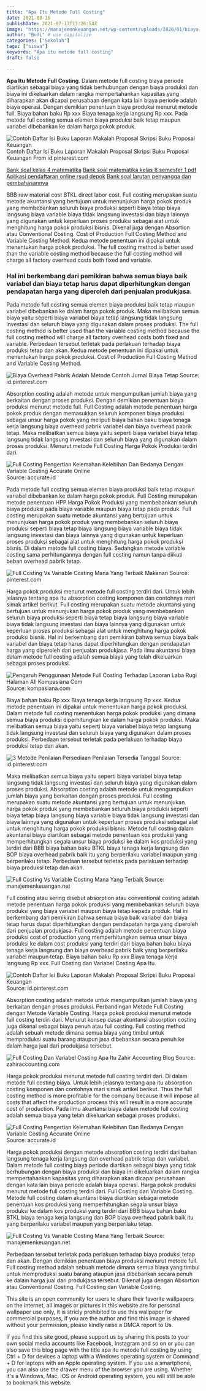 ```yaml
---
title: "Apa Itu Metode Full Costing"
date: 2021-08-16
publishDate: 2021-07-13T17:26:54Z
image: "https://manajemenkeuangan.net/wp-content/uploads/2020/01/biaya-produksi.jpg"
author: "Budi" # use capitalize
categories: ["Sekolah"]
tags: ["siswa"]
keywords: "Apa itu metode full costing"
draft: false

---
```

<script type='text/javascript' src='//pl15944992.alternativecpmgate.com/6c/6f/d6/6c6fd630211742b4db132bd23b46b946.js'></script>
<script type='text/javascript' src='//pl15944975.alternativecpmgate.com/86/71/9a/86719ae0c65e9b2f7eb2905a08638c06.js'></script>
**Apa Itu Metode Full Costing**. Dalam metode full costing biaya periode diartikan sebagai biaya yang tidak berhubungan dengan biaya produksi dan biaya ini dikeluarkan dalam rangka mempertahankan kapasitas yang diharapkan akan dicapai perusahaan dengan kata lain biaya periode adalah biaya operasi. Dengan demikian penentuan biaya produksi menurut metode full. Biaya bahan baku Rp xxx Biaya tenaga kerja langsung Rp xxx. Pada metode full costing semua elemen biaya produksi baik tetap maupun variabel dibebankan ke dalam harga pokok produk.

![Contoh Daftar Isi Buku Laporan Makalah Proposal Skripsi Buku Proposal Keuangan](https://i.pinimg.com/736x/55/22/76/5522760789cde6069dd6ab3e9588f6ae.jpg "Contoh Daftar Isi Buku Laporan Makalah Proposal Skripsi Buku Proposal Keuangan")
Contoh Daftar Isi Buku Laporan Makalah Proposal Skripsi Buku Proposal Keuangan From id.pinterest.com

[Bank soal kelas 4 matematika](/bank-soal-kelas-4-matematika/)
[Bank soal matematika kelas 8 semester 1 pdf](/bank-soal-matematika-kelas-8-semester-1-pdf/)
[Aplikasi pendaftaran online rsud depok](/aplikasi-pendaftaran-online-rsud-depok/)
[Bank soal larutan penyangga dan pembahasannya](/bank-soal-larutan-penyangga-dan-pembahasannya/)

BBB raw material cost BTKL direct labor cost. Full costing merupakan suatu metode akuntansi yang bertujuan untuk menunjukan harga pokok produk yang membebankan seluruh biaya produksi seperti biaya tetap biaya langsung biaya variable biaya tidak langsung investasi dan biaya lainnya yang digunakan untuk keperluan proses produksi sebagai alat untuk menghitung harga pokok produksi bisnis. Dikenal juga dengan Absortion atau Conventional Costing. Cost of Production Full Costing Method and Variable Costing Method. Kedua metode penentuan ini dipakai untuk menentukan harga pokok produksi. The full costing method is better used than the variable costing method because the full costing method will charge all factory overhead costs both fixed and variable.

### Hal ini berkembang dari pemikiran bahwa semua biaya baik variabel dan biaya tetap harus dapat diperhitungkan dengan pendapatan harga yang diperoleh dari penjualan produkjasa.

Pada metode full costing semua elemen biaya produksi baik tetap maupun variabel dibebankan ke dalam harga pokok produk. Maka melibatkan semua biaya yaitu seperti biaya variabel biaya tetap langsung tidak langsung investasi dan seluruh biaya yang digunakan dalam proses produksi. The full costing method is better used than the variable costing method because the full costing method will charge all factory overhead costs both fixed and variable. Perbedaan tersebut terletak pada perlakuan terhadap biaya produksi tetap dan akan. Kedua metode penentuan ini dipakai untuk menentukan harga pokok produksi. Cost of Production Full Costing Method and Variable Costing Method.


![Biaya Overhead Pabrik Adalah Metode Contoh Jurnal Biaya Tetap](https://i.pinimg.com/474x/7f/e5/cc/7fe5cc32b8a22a453cbff03ec355b245.jpg "Biaya Overhead Pabrik Adalah Metode Contoh Jurnal Biaya Tetap")
Source: id.pinterest.com

Absorption costing adalah metode untuk mengumpulkan jumlah biaya yang berkaitan dengan proses produksi. Dengan demikian penentuan biaya produksi menurut metode full. Full Costing adalah metode penentuan harga pokok produk dengan memasukkan seluruh komponen biaya produksi sebagai unsur harga pokok yang meliputi biaya bahan baku biaya tenaga kerja langsung biaya overhead pabrik variabel dan biaya overhead pabrik tetap. Maka melibatkan semua biaya yaitu seperti biaya variabel biaya tetap langsung tidak langsung investasi dan seluruh biaya yang digunakan dalam proses produksi. Menurut metode Full Costing Harga Pokok Produksi terdiri dari.

![Full Costing Pengertian Kelemahan Kelebihan Dan Bedanya Dengan Variable Costing Accurate Online](https://accurate.id/wp-content/uploads/2021/04/Accurate.id-Full-Costing-Pengertian-Kelemahan-Kelebihan-dan-Bedanya-dengan-Variable-Costing.jpg "Full Costing Pengertian Kelemahan Kelebihan Dan Bedanya Dengan Variable Costing Accurate Online")
Source: accurate.id

Pada metode full costing semua elemen biaya produksi baik tetap maupun variabel dibebankan ke dalam harga pokok produk. Full Costing merupakan metode penentuan HPP Harga Pokok Produksi yang membebankan seluruh biaya produksi pada biaya variable maupun biaya tetap pada produk. Full costing merupakan suatu metode akuntansi yang bertujuan untuk menunjukan harga pokok produk yang membebankan seluruh biaya produksi seperti biaya tetap biaya langsung biaya variable biaya tidak langsung investasi dan biaya lainnya yang digunakan untuk keperluan proses produksi sebagai alat untuk menghitung harga pokok produksi bisnis. Di dalam metode full costing biaya. Sedangkan metode variable costing sama perhitungannya dengan full costing namun tanpa diikuti beban overhead pabrik tetap.

![Full Costing Vs Variable Costing Mana Yang Terbaik Makanan](https://i.pinimg.com/474x/9e/b1/f2/9eb1f2465dc136eef607a51e856e637f.jpg "Full Costing Vs Variable Costing Mana Yang Terbaik Makanan")
Source: pinterest.com

Harga pokok produksi menurut metode full costing terdiri dari. Untuk lebih jelasnya tentang apa itu absorption costing komponen dan contohnya mari simak artikel berikut. Full costing merupakan suatu metode akuntansi yang bertujuan untuk menunjukan harga pokok produk yang membebankan seluruh biaya produksi seperti biaya tetap biaya langsung biaya variable biaya tidak langsung investasi dan biaya lainnya yang digunakan untuk keperluan proses produksi sebagai alat untuk menghitung harga pokok produksi bisnis. Hal ini berkembang dari pemikiran bahwa semua biaya baik variabel dan biaya tetap harus dapat diperhitungkan dengan pendapatan harga yang diperoleh dari penjualan produkjasa. Pada ilmu akuntansi biaya dalam metode full costing adalah semua biaya yang telah dikeluarkan sebagai proses produksi.

![Pengaruh Penggunaan Metode Full Costing Terhadap Laporan Laba Rugi Halaman All Kompasiana Com](https://assets-a1.kompasiana.com/items/album/2015/11/09/full-56407bcdfd22bdd605a9ca50.jpg?t=o&amp;v=410 "Pengaruh Penggunaan Metode Full Costing Terhadap Laporan Laba Rugi Halaman All Kompasiana Com")
Source: kompasiana.com

Biaya bahan baku Rp xxx Biaya tenaga kerja langsung Rp xxx. Kedua metode penentuan ini dipakai untuk menentukan harga pokok produksi. Dalam metode full costing menentukan harga pokok produksi yang dimana semua biaya produksi diperhitungkan ke dalam harga pokok produksi. Maka melibatkan semua biaya yaitu seperti biaya variabel biaya tetap langsung tidak langsung investasi dan seluruh biaya yang digunakan dalam proses produksi. Perbedaan tersebut terletak pada perlakuan terhadap biaya produksi tetap dan akan.

![3 Metode Penilaian Persediaan Penilaian Tersedia Tanggal](https://i.pinimg.com/736x/0d/79/bc/0d79bc52db4aa6e4793e24b58f016568.jpg "3 Metode Penilaian Persediaan Penilaian Tersedia Tanggal")
Source: id.pinterest.com

Maka melibatkan semua biaya yaitu seperti biaya variabel biaya tetap langsung tidak langsung investasi dan seluruh biaya yang digunakan dalam proses produksi. Absorption costing adalah metode untuk mengumpulkan jumlah biaya yang berkaitan dengan proses produksi. Full costing merupakan suatu metode akuntansi yang bertujuan untuk menunjukan harga pokok produk yang membebankan seluruh biaya produksi seperti biaya tetap biaya langsung biaya variable biaya tidak langsung investasi dan biaya lainnya yang digunakan untuk keperluan proses produksi sebagai alat untuk menghitung harga pokok produksi bisnis. Metode full costing dalam akuntansi biaya diartikan sebagai metode penentuan kos produksi yang memperhitungkan segala unsur biaya produksi ke dalam kos produksi yang terdiri dari BBB biaya bahan baku BTKL biaya tenaga kerja langsung dan BOP biaya overhead pabrik baik itu yang berperilaku variabel maupun yang berperilaku tetap. Perbedaan tersebut terletak pada perlakuan terhadap biaya produksi tetap dan akan.

![Full Costing Vs Variable Costing Mana Yang Terbaik](https://manajemenkeuangan.net/wp-content/uploads/2020/01/laba-rugi-variable-costing-1.jpg "Full Costing Vs Variable Costing Mana Yang Terbaik")
Source: manajemenkeuangan.net

Full costing atau sering disebut absorption atau conventional costing adalah metode penentuan harga pokok produksi yang membebankan seluruh biaya produksi yang biaya variabel maupun biaya tetap kepada produk. Hal ini berkembang dari pemikiran bahwa semua biaya baik variabel dan biaya tetap harus dapat diperhitungkan dengan pendapatan harga yang diperoleh dari penjualan produkjasa. Full costing adalah metode penentuan biaya produksi cost of production yang memperhitungkan semua unsur biaya produksi ke dalam cost produksi yang terdiri dari biaya bahan baku biaya tenaga kerja langsung dan biaya overhead pabrik baik yang berperilaku variabel maupun tetap. Biaya bahan baku Rp xxx Biaya tenaga kerja langsung Rp xxx. Full Costing dan Variabel Costing Apa Itu.

![Contoh Daftar Isi Buku Laporan Makalah Proposal Skripsi Buku Proposal Keuangan](https://i.pinimg.com/736x/55/22/76/5522760789cde6069dd6ab3e9588f6ae.jpg "Contoh Daftar Isi Buku Laporan Makalah Proposal Skripsi Buku Proposal Keuangan")
Source: id.pinterest.com

Absorption costing adalah metode untuk mengumpulkan jumlah biaya yang berkaitan dengan proses produksi. Perbandingan Metode Full Costing dengan Metode Variable Costing. Harga pokok produksi menurut metode full costing terdiri dari. Menurut konsep dasar akuntansi absorption costing juga dikenal sebagai biaya penuh atau full costing. Full costing method adalah sebuah metode dimana semua biaya yang timbul untuk memproduksi suatu barang ataupun jasa dibebankan secara penuh ke dalam harga jual dari produkjasa tersebut.

![Full Costing Dan Variabel Costing Apa Itu Zahir Accounting Blog](https://blog.zahiraccounting.com/wp-content/uploads/2017/09/full-costing-dan-variabel-costing-02.png "Full Costing Dan Variabel Costing Apa Itu Zahir Accounting Blog")
Source: zahiraccounting.com

Harga pokok produksi menurut metode full costing terdiri dari. Di dalam metode full costing biaya. Untuk lebih jelasnya tentang apa itu absorption costing komponen dan contohnya mari simak artikel berikut. Thus the full costing method is more profitable for the company because it will impose all costs that affect the production process this will result in a more accurate cost of production. Pada ilmu akuntansi biaya dalam metode full costing adalah semua biaya yang telah dikeluarkan sebagai proses produksi.

![Full Costing Pengertian Kelemahan Kelebihan Dan Bedanya Dengan Variable Costing Accurate Online](https://accurate.id/wp-content/uploads/2020/04/accurate-200-ribu-perbulan.jpg "Full Costing Pengertian Kelemahan Kelebihan Dan Bedanya Dengan Variable Costing Accurate Online")
Source: accurate.id

Harga pokok produksi dengan metode absorption costing terdiri dari bahan langsung tenaga kerja langsung dan overhead pabrik tetap dan variabel. Dalam metode full costing biaya periode diartikan sebagai biaya yang tidak berhubungan dengan biaya produksi dan biaya ini dikeluarkan dalam rangka mempertahankan kapasitas yang diharapkan akan dicapai perusahaan dengan kata lain biaya periode adalah biaya operasi. Harga pokok produksi menurut metode full costing terdiri dari. Full Costing dan Variable Costing. Metode full costing dalam akuntansi biaya diartikan sebagai metode penentuan kos produksi yang memperhitungkan segala unsur biaya produksi ke dalam kos produksi yang terdiri dari BBB biaya bahan baku BTKL biaya tenaga kerja langsung dan BOP biaya overhead pabrik baik itu yang berperilaku variabel maupun yang berperilaku tetap.

![Full Costing Vs Variable Costing Mana Yang Terbaik](https://manajemenkeuangan.net/wp-content/uploads/2020/01/biaya-produksi.jpg "Full Costing Vs Variable Costing Mana Yang Terbaik")
Source: manajemenkeuangan.net

Perbedaan tersebut terletak pada perlakuan terhadap biaya produksi tetap dan akan. Dengan demikian penentuan biaya produksi menurut metode full. Full costing method adalah sebuah metode dimana semua biaya yang timbul untuk memproduksi suatu barang ataupun jasa dibebankan secara penuh ke dalam harga jual dari produkjasa tersebut. Dikenal juga dengan Absortion atau Conventional Costing. Full Costing dan Variable Costing.

This site is an open community for users to share their favorite wallpapers on the internet, all images or pictures in this website are for personal wallpaper use only, it is stricly prohibited to use this wallpaper for commercial purposes, if you are the author and find this image is shared without your permission, please kindly raise a DMCA report to Us.

If you find this site good, please support us by sharing this posts to your own social media accounts like Facebook, Instagram and so on or you can also save this blog page with the title apa itu metode full costing by using Ctrl + D for devices a laptop with a Windows operating system or Command + D for laptops with an Apple operating system. If you use a smartphone, you can also use the drawer menu of the browser you are using. Whether it's a Windows, Mac, iOS or Android operating system, you will still be able to bookmark this website.

